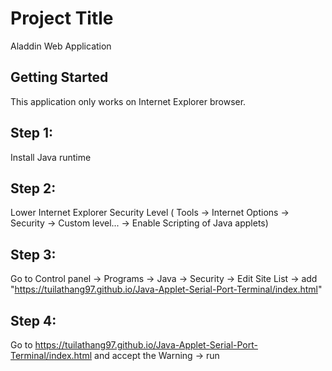 # Project Title

Aladdin Web Application 

## Getting Started

This application only works on Internet Explorer browser.

## Step 1:

Install Java runtime

## Step 2: 

Lower Internet Explorer Security Level ( Tools -> Internet Options -> Security -> Custom level... -> Enable Scripting of Java applets)

## Step 3: 

Go to Control panel -> Programs -> Java -> Security -> Edit Site List -> add "https://tuilathang97.github.io/Java-Applet-Serial-Port-Terminal/index.html"

## Step 4: 

Go to https://tuilathang97.github.io/Java-Applet-Serial-Port-Terminal/index.html and accept the Warning -> run 

